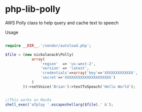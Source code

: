 # php-lib-polly
AWS Polly class to help query and cache text to speech


Usage
```php

require __DIR__.'/vendor/autoload.php';

$file = (new nickolanack\Polly(
			array(
			    'region'  => 'us-west-2',
			    'version' => 'latest',
			    'credentials'=>array('key'=>'XXXXXXXXXXXXX',
			    'secret'=>'XXXXXXXXXXXXXXXXXXXXX')
			)
		))->setVoice('Brian')->textToSpeach('Hello World');


//This works on MacOs
shell_exec('afplay '.escapeshellarg($file).' &');


```
